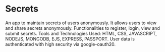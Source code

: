 # Secrets
An app to maintain secrets of users anonymously. It allows users to view and share secrets anonymously.
Functionalities to register, login, view and submit secrets.
Tools and Technologies Used: HTML, CSS, JAVASCRIPT, NODEJS, MONGODB, EJS, EXPRESS, PASSPORT.
User data is authenticated with high security via google-oauth20.
